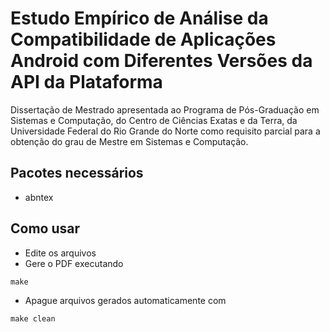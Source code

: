 Estudo Empírico de Análise da Compatibilidade de Aplicações Android com Diferentes Versões da API da Plataforma
===============================================================================================================

Dissertação de Mestrado apresentada ao Programa de Pós-Graduação em Sistemas e
Computação, do Centro de Ciências Exatas e da Terra, da Universidade Federal do
Rio Grande do Norte como requisito parcial para a obtenção do grau de Mestre em
Sistemas e Computação.

Pacotes necessários
-------------------

- abntex

Como usar
---------

- Edite os arquivos
- Gere o PDF executando

```
make
```

- Apague arquivos gerados automaticamente com 

```
make clean
```

